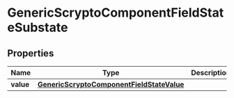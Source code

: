 

# GenericScryptoComponentFieldStateSubstate


## Properties

| Name | Type | Description | Notes |
|------------ | ------------- | ------------- | -------------|
|**value** | [**GenericScryptoComponentFieldStateValue**](GenericScryptoComponentFieldStateValue.md) |  |  |



